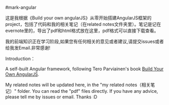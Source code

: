 #mark-angular

这是我根据《Build your own angularJS》从零开始搭建AngularJS框架的project，包括了代码和我的相关笔记（在related notes文件夹里）。笔记是记在evernote里的，导出了pdf和html格式放在这里，pdf格式可以直接下载查看。

我的前端知识正在学习阶段,如果您有任何相关的意见或者建议,请提交issues或者给我发Email.非常感谢!

Introduction：

A self-built Angular framework, following Tero Parviainen's book [Build Your Own AngularJS](http://teropa.info/build-your-own-angular).

My related notes will be updated here, in the "my related notes（相关笔记）" folder. You can read the "pdf" files directly. If you have any advice, please tell me by issues or email. Thanks :D



